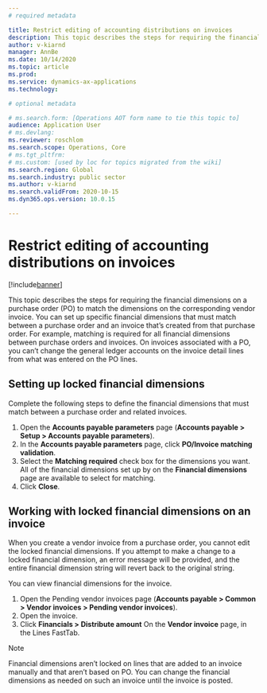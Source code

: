```yaml
---
# required metadata

title: Restrict editing of accounting distributions on invoices
description: This topic describes the steps for requiring the financial dimensions on a purchase order (PO) to match the dimensions on the corresponding vendor invoice.
author: v-kiarnd
manager: AnnBe
ms.date: 10/14/2020
ms.topic: article
ms.prod: 
ms.service: dynamics-ax-applications
ms.technology: 

# optional metadata

# ms.search.form: [Operations AOT form name to tie this topic to]
audience: Application User
# ms.devlang: 
ms.reviewer: roschlom
ms.search.scope: Operations, Core 
# ms.tgt_pltfrm: 
# ms.custom: [used by loc for topics migrated from the wiki]
ms.search.region: Global
ms.search.industry: public sector
ms.author: v-kiarnd
ms.search.validFrom: 2020-10-15
ms.dyn365.ops.version: 10.0.15

---
```


# Restrict editing of accounting distributions on invoices

[!include[banner](../includes/banner.md)]

This topic describes the steps for requiring the financial dimensions on a purchase order (PO) to match the dimensions on the corresponding vendor invoice. You can set up specific financial dimensions that must match between a purchase order  and an invoice that’s created from that purchase order. For example, matching is required for all financial dimensions between purchase orders and invoices. On invoices associated with a PO, you can’t change the general ledger accounts on the invoice detail lines from what was entered on the PO lines.
 
## Setting up locked financial dimensions
Complete the following steps to define the financial dimensions that must match between a purchase order and related invoices.
1.	Open the **Accounts payable parameters**  page (**Accounts payable > Setup > Accounts payable parameters**).
2.	In the **Accounts payable parameters** page, click **PO/Invoice matching validation**. 
3.	Select the **Matching required** check box for the dimensions you want. All of the financial dimensions set up by on the **Financial dimensions** page  are available to select for matching.
4.	Click **Close**.
 
## Working with locked financial dimensions on an invoice
When you create a vendor invoice from a purchase order, you cannot edit the locked financial dimensions. If you attempt to make a change to a locked financial dimension, an error message will be provided, and the entire financial dimension string will revert back to the original string.
 
You can view financial dimensions for the invoice.
1.	Open the Pending vendor invoices page (**Accounts payable > Common > Vendor invoices > Pending vendor invoices**).
2.	Open the invoice.
3.	Click **Financials > Distribute amount** On the **Vendor invoice** page, in the Lines FastTab. 
 
> [!Note]
> Financial dimensions aren’t locked on lines that are added to an invoice manually and that aren’t based on PO. You can change the financial dimensions as needed on such an invoice until the invoice is posted.

